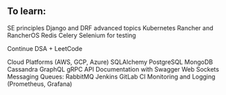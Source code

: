 ## To learn:

SE principles
Django and DRF advanced topics
Kubernetes
Rancher and RancherOS
Redis
Celery
Selenium for testing

Continue DSA + LeetCode

Cloud Platforms (AWS, GCP, Azure)
SQLAlchemy
PostgreSQL
MongoDB
Cassandra
GraphQL
gRPC
API Documentation with Swagger
Web Sockets
Messaging Queues: RabbitMQ
Jenkins
GitLab CI
Monitoring and Logging (Prometheus, Grafana)
